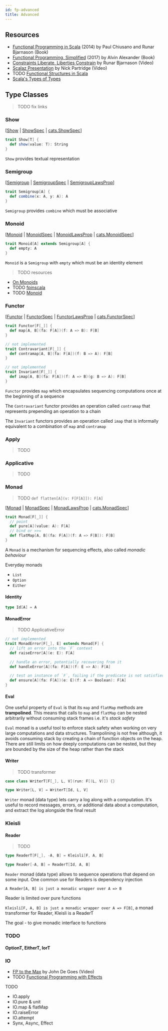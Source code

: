 ```yaml
---
id: fp-advanced
title: Advanced
---
```


## Resources

* [Functional Programming in Scala](https://amzn.to/2OCFpQG) (2014) by Paul Chiusano and Runar Bjarnason (Book)
* [Functional Programming, Simplified](https://amzn.to/2OCFROS) (2017) by Alvin Alexander (Book)
* [Constraints Liberate, Liberties Constrain](https://www.youtube.com/watch?v=GqmsQeSzMdw) by Runar Bjarnason (Video)
* [Scalaz Presentation](https://vimeo.com/10482466) by Nick Partridge (Video)
* TODO [Functional Structures in Scala](https://www.youtube.com/playlist?list=PLFrwDVdSrYE6dy14XCmUtRAJuhCxuzJp0)
* [Scala's Types of Types](https://ktoso.github.io/scala-types-of-types)

## Type Classes

> TODO fix links

### Show

[[Show](https://niqdev.github.io/scala-fp) | [ShowSpec](https://niqdev.github.io/scala-fp) | [cats.ShowSpec](https://niqdev.github.io/scala-fp)]

```scala mdoc
trait Show[T] {
  def show(value: T): String
}
```

`Show` provides textual representation

### Semigroup

[[Semigroup](https://niqdev.github.io/scala-fp) | [SemigroupSpec](https://niqdev.github.io/scala-fp) | [SemigroupLawsProp](https://niqdev.github.io/scala-fp)]

```scala mdoc
trait Semigroup[A] {
  def combine(x: A, y: A): A
}
```

`Semigroup` provides `combine` which must be associative

### Monoid

[[Monoid](https://niqdev.github.io/scala-fp) | [MonoidSpec](https://niqdev.github.io/scala-fp) | [MonoidLawsProp](https://niqdev.github.io/scala-fp) | [cats.MonoidSpec](https://niqdev.github.io/scala-fp)]

```scala mdoc
trait Monoid[A] extends Semigroup[A] {
  def empty: A
}
```

`Monoid` is a `Semigroup` with `empty` which must be an identity element

> TODO resources

* [On Monoids](https://apocalisp.wordpress.com/2010/06/14/on-monoids)
* TODO [fpinscala](https://github.com/fpinscala/fpinscala/wiki/Chapter-10:-Monoids)
* TODO [Monoid](http://eed3si9n.com/herding-cats/Monoid.html)

### Functor

[[Functor](https://niqdev.github.io/scala-fp) | [FunctorSpec](https://niqdev.github.io/scala-fp) | [FunctorLawsProp](https://niqdev.github.io/scala-fp) | [cats.FunctorSpec](https://niqdev.github.io/scala-fp)]

```scala mdoc
trait Functor[F[_]] {
  def map[A, B](fa: F[A])(f: A => B): F[B]
}

// not implemented
trait Contravariant[F[_]] {
  def contramap[A, B](fa: F[A])(f: B => A): F[B]
}

// not implemented
trait Invariant[F[_]] {
  def imap[A, B](fa: F[A])(f: A => B)(g: B => A): F[B]
}
```

`Functor` provides `map` which encapsulates sequencing computations once at the beginning of a sequence

The `Contravariant` functor provides an operation called `contramap` that represents prepending an operation to a chain

The `Invariant` functors provides an operation called `imap` that is informally equivalent to a combination of `map` and `contramap`

### Apply

> TODO

### Applicative

> TODO

### Monad

> TODO `def flatten[A](v: F[F[A]]): F[A]`

[[Monad](https://niqdev.github.io/scala-fp) | [MonadSpec](https://niqdev.github.io/scala-fp) | [MonadLawsProp](https://niqdev.github.io/scala-fp) | [cats.MonadSpec](https://niqdev.github.io/scala-fp)]

```scala mdoc
trait Monad[F[_]] {
  // point
  def pure[A](value: A): F[A]
  // bind or >>=
  def flatMap[A, B](fa: F[A])(f: A => F[B]): F[B]
}
```

A `Monad` is a mechanism for sequencing effects, also called *monadic behaviour*

Everyday monads

* `List`
* `Option`
* `Either`

#### Identity

```scala mdoc
type Id[A] = A
```

#### MonadError

> TODO ApplicativeError

```scala mdoc
// not implemented
trait MonadError[F[_], E] extends Monad[F] {
  // lift an error into the `F` context
  def raiseError[A](e: E): F[A]

  // handle an error, potentially recovering from it
  def handleError[A](fa: F[A])(f: E => A): F[A]

  // test an instance of `F`, failing if the predicate is not satisfied
  def ensure[A](fa: F[A])(e: E)(f: A => Boolean): F[A]
}
```

#### Eval

One useful property of `Eval` is that its `map` and `flatMap` methods are **trampolined**. This means that calls to `map` and `flatMap` can be nested arbitrarily without consuming stack frames i.e. it's *stack safety*

`Eval` monad is a useful tool to enforce stack safety when working on very large computations and data structures. Trampolining is not free although, it avoids consuming stack by creating a chain of function objects on the heap. There are still limits on how deeply computations can be nested, but they are bounded by the size of the heap rather than the stack

#### Writer

> TODO transformer

```scala mdoc
case class WriterT[F[_], L, V](run: F[(L, V)]) {}

type Writer[L, V] = WriterT[Id, L, V]
```

`Writer` monad (data type) lets carry a log along with a computation. It's useful to record messages, errors, or additional data about a computation, and extract the log alongside the final result

### Kleisli

#### Reader

> TODO

```scala
type ReaderT[F[_], -A, B] = Kleisli[F, A, B]

type Reader[-A, B] = ReaderT[Id, A, B]
```

`Reader` monad (data type) allows to sequence operations that depend on some input. One common use for Readers is dependency injection

`A Reader[A, B] is just a monadic wrapper over A => B`

Reader is limited over pure functions

`Kleisli[F, A, B] is just a monadic wrapper over A => F[B]`, a monad transformer for Reader, Kleisli is a ReaderT

The goal - to give monadic interface to functions

### TODO

#### OptionT, EitherT, IorT

### IO

* [FP to the Max](https://youtu.be/sxudIMiOo68) by John De Goes (Video)
* TODO [Functional Programming with Effects](https://www.youtube.com/watch?v=po3wmq4S15A)

TODO
* IO.apply
* IO.pure & unit
* IO.map & flatMap
* IO.raiseError
* IO.attempt
* Synx, Async, Effect
